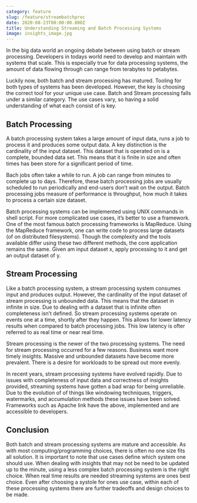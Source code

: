 ```yaml
---
category: feature
slug: /feature/streambatchproc
date: 2020-08-23T00:00:00.000Z
title: Understanding Streaming and Batch Processing Systems
image: insights_image.jpg
---
```

In the big data world an ongoing debate between using batch or stream processing. Developers in todays world need to develop and maintain with systems that scale. This is especially true for data processing systems, the amount of data flowing through can range from terabytes to petabytes.

Luckily now, both batch and stream processing has matured. Tooling for both types of systems has been developed. However, the key is choosing the correct tool for your unique use case. Batch and Stream processing falls under a similar category. The use cases vary, so having a solid understanding of what each consist of is key. 

## Batch Processing 
A batch processing system takes a large amount of input data, runs a job to process it and produces some output data. A key distinction is the cardinality of the input dataset. This dataset that is operated on is a complete, bounded data set. This means that it is finite in size and often times has been store for a significant period of time.

Bach jobs often take a while to run. A job can range from minutes to complete up to days. Therefore, these batch processing jobs are usually scheduled to run periodically and end-users don’t wait on the output.  Batch processing jobs measure of performance is throughput, how much it takes to process a certain size dataset.

Batch processing systems can be implemented using UNIX commands in shell script.
For more complicated use cases, it’s better to use a framework. One of the most famous batch processing frameworks is MapReduce. Using the MapReduce framework, one can write code to process large datasets (of on distributed filesystems). Though the complexity and the tools available differ using these two different methods, the core application remains the same. Given am input dataset x, apply processing to it and get an output dataset of y.

## Stream Processing
Like a batch processing system, a stream processing system consumes input and produces output. However, the cardinality of the input dataset of stream processing is unbounded data. This means that the dataset in infinite in size. Due to dealing with a dataset that is infinite often completeness isn’t defined. So stream processing systems operate on events one at a time, shortly after they happen. This allows for lower latency results when compared to batch processing jobs. This low latency is ofter referred to as real time or near real time.

Stream processing is the newer of the two processing systems. The need for stream processing occurred for a few reasons. Business want more timely insights. Massive and unbounded datasets have become more prevalent. There is a desire for workloads to be spread out more evenly.

In recent years, stream processing systems have evolved rapidly. Due to issues with completeness of input data and correctness of insights provided, streaming systems have gotten a bad wrap for being unreliable. Due to the evolution of of things like windowing techniques, triggers, watermarks, and accumulation methods these issues have been solved. Frameworks such as Apache link have the above, implemented and are accessible to developers.

## Conclusion
Both batch and stream processing systems are mature and accessible. As with most computing/programming choices, there is often no one size fits all solution.
It is important to note that use cases define which system one should use. When dealing with insights that may not be need to be updated up to the minute, using a less complex batch processing system is the right choice. When real time results are needed streaming systems are ones best choice. 
Even after choosing a systole for ones use case, within each of these processing systems there are further tradeoffs and design choices to be made.

